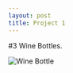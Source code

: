 ```yaml
---
layout: post
title: Project 1
---
```


#3 Wine Bottles.

![Wine Bottle](https://farm9.staticflickr.com/8202/8285272446_3887c60dca.jpg)


